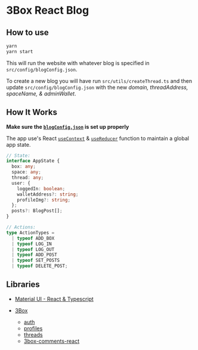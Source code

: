 # 3Box React Blog

## How to use

```sh
yarn
yarn start
```

This will run the website with whatever blog is specified in `src/config/blogConfig.json`.

To create a new blog you will have run `src/utils/createThread.ts` and then update `src/config/blogConfig.json` with the new _domain, threadAddress, spaceName, & adminWallet_.

## How It Works

**Make sure the [`blogConfig.json`](src/config/blogConfig.json) is set up properly**

The app use's React [`useContext`](src/services/appContext.ts) & [`useReducer`](src/services/appReducer.ts) function to maintain a global app state.

```ts
// State:
interface AppState {
  box: any;
  space: any;
  thread: any;
  user: {
    loggedIn: boolean;
    walletAddress?: string;
    profileImg?: string;
  };
  posts?: BlogPost[];
}

// Actions:
type ActionTypes =
  | typeof ADD_BOX
  | typeof LOG_IN
  | typeof LOG_OUT
  | typeof ADD_POST
  | typeof SET_POSTS
  | typeof DELETE_POST;
```

## Libraries

- [Material UI - React & Typescript](https://github.com/mui-org/material-ui/tree/master/examples/create-react-app-with-typescript)

- [3Box](https://docs.3box.io/api/index)
  - [auth](https://docs.3box.io/api/auth)
  - [profiles](https://docs.3box.io/api/profiles/get)
  - [threads](https://docs.3box.io/api/messaging)
  - [3box-comments-react](https://github.com/3box/3box-comments-react)
